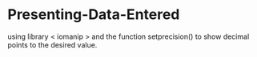 # Presenting-Data-Entered
using library < iomanip > and the function setprecision() to show decimal points to the desired value.
